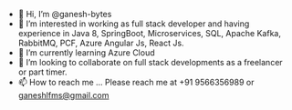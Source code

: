 - 👋 Hi, I’m @ganesh-bytes
- 👀 I’m interested in working as full stack developer and having experience in Java 8, SpringBoot, Microservices, SQL, Apache Kafka, RabbitMQ, PCF, Azure Angular Js, React Js.
- 🌱 I’m currently learning Azure Cloud
- 💞️ I’m looking to collaborate on full stack developments as a freelancer or part timer.
- 📫 How to reach me ... Please reach me at +91 9566356989 or ganeshlfms@gmail.com

<!---
ganesh-bytes/ganesh-bytes is a ✨ special ✨ repository because its `README.md` (this file) appears on your GitHub profile.
You can click the Preview link to take a look at your changes.
--->
